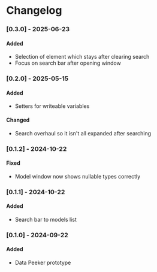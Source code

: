 # Changelog

### [0.3.0] - 2025-06-23

#### Added
 - Selection of element which stays after clearing search
 - Focus on search bar after opening window

### [0.2.0] - 2025-05-15

#### Added
- Setters for writeable variables

#### Changed
- Search overhaul so it isn't all expanded after searching

### [0.1.2] - 2024-10-22
#### Fixed
- Model window now shows nullable types correctly

### [0.1.1] - 2024-10-22
#### Added
- Search bar to models list

### [0.1.0] - 2024-09-22
#### Added
- Data Peeker prototype
